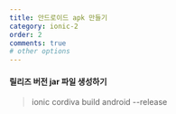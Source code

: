 ```yaml
---
title: 안드로이드 apk 만들기
category: ionic-2
order: 2
comments: true
# other options
---
```


#### 릴리즈 버전 jar 파일 생성하기
> ionic cordiva build android --release 

